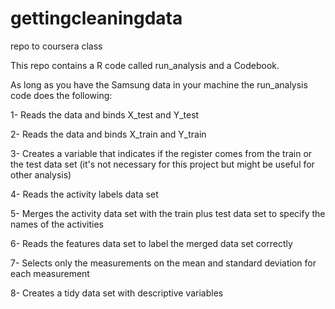 gettingcleaningdata
===================

repo to coursera class


This repo contains a R code called run_analysis and a Codebook.

As long as you have the Samsung data in your machine the run_analysis code does the following:

1- Reads the data and binds X_test and Y_test

2- Reads the data and binds X_train and Y_train

3- Creates a variable that indicates if the register comes from the train or the test data set (it's not necessary for this project but might be useful for other analysis)

4- Reads the activity labels data set

5- Merges the activity data set with the train plus test data set to specify the names of the activities

6- Reads the features data set to label the merged data set correctly

7- Selects only the measurements on the mean and standard deviation for each measurement

8- Creates a tidy data set with descriptive variables
